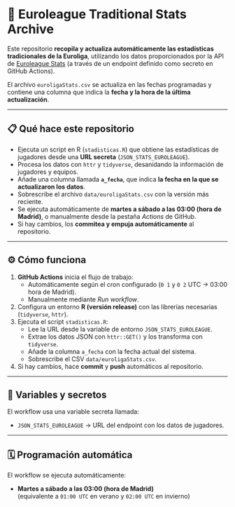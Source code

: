 # 🏀 Euroleague Traditional Stats Archive

Este repositorio **recopila y actualiza automáticamente las estadísticas tradicionales de la Euroliga**, utilizando los datos proporcionados por la API de [Euroleague Stats](https://www.euroleaguebasketball.net/) (a través de un endpoint definido como secreto en GitHub Actions).

El archivo `euroligaStats.csv` se actualiza en las fechas programadas y contiene una columna que indica la **fecha y la hora de la última actualización**.

---

## 📋 Qué hace este repositorio

- Ejecuta un script en R (`stadisticas.R`) que obtiene las estadísticas de jugadores desde una **URL secreta** (`JSON_STATS_EUROLEAGUE`).
- Procesa los datos con `httr` y `tidyverse`, desanidando la información de jugadores y equipos.
- Añade una columna llamada **`a_fecha`**, que indica **la fecha en la que se actualizaron los datos**.
- Sobrescribe el archivo `data/euroligaStats.csv` con la versión más reciente.
- Se ejecuta automáticamente de **martes a sábado a las 03:00 (hora de Madrid)**, o manualmente desde la pestaña *Actions* de GitHub.
- Si hay cambios, los **commitea y empuja automáticamente** al repositorio.

---

## ⚙️ Cómo funciona

1. **GitHub Actions** inicia el flujo de trabajo:
   - Automáticamente según el cron configurado (`0 1` y `0 2` UTC → 03:00 hora de Madrid).
   - Manualmente mediante *Run workflow*.
2. Configura un entorno **R (versión release)** con las librerías necesarias (`tidyverse`, `httr`).
3. Ejecuta el script `stadisticas.R`:
   - Lee la URL desde la variable de entorno `JSON_STATS_EUROLEAGUE`.
   - Extrae los datos JSON con `httr::GET()` y los transforma con `tidyverse`.
   - Añade la columna `a_fecha` con la fecha actual del sistema.
   - Sobrescribe el CSV `data/euroligaStats.csv`.
4. Si hay cambios, hace **commit** y **push** automáticos al repositorio.

---

## 🔐 Variables y secretos

El workflow usa una variable secreta llamada:

- `JSON_STATS_EUROLEAGUE` → URL del endpoint con los datos de jugadores.

---

## 🗓️ Programación automática

El workflow se ejecuta automáticamente:
- **Martes a sábado a las 03:00 (hora de Madrid)**  
  (equivalente a `01:00 UTC` en verano y `02:00 UTC` en invierno)


